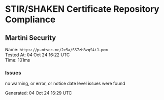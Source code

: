# STIR/SHAKEN Certificate Repository Compliance

## Martini Security

Name: `https://p.mtsec.me/2e5a/SS7zH8zqS4iJ.pem`\
Tested At: 04 Oct 24 16:22 UTC\
Time: 101ms

### Issues

no warning, or error, or notice date level issues were found

Generated: 04 Oct 24 16:29 UTC